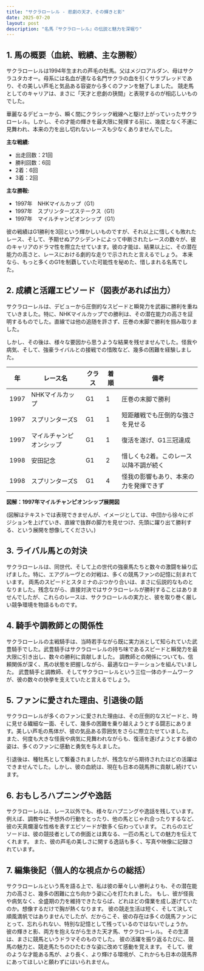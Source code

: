 ```yaml
---
title: "サクラローレル - 悲劇の天才、その輝きと影"
date: 2025-07-20
layout: post
description: "名馬『サクラローレル』の伝説と魅力を深堀り"
---
```


## 1. 馬の概要（血統、戦績、主な勝鞍）

サクラローレルは1994年生まれの芦毛の牡馬。父はメジロアルダン、母はサクラユタカオー。母系には名血が連なる名門サクラの血を引くサラブレッドであり、その美しい芦毛と気品ある容姿から多くのファンを魅了しました。  競走馬としてのキャリアは、まさに「天才と悲劇の狭間」と表現するのが相応しいものでした。

華麗なるデビューから、瞬く間にクラシック戦線へと駆け上がっていったサクラローレル。しかし、その才能の輝きを最大限に発揮する前に、幾度となく不運に見舞われ、本来の力を出し切れないレースも少なくありませんでした。

**主な戦績:**

* 出走回数：21回
* 勝利回数：6回
* 2着：6回
* 3着：2回

**主な勝鞍:**

* 1997年　NHKマイルカップ（G1）
* 1997年　スプリンターズステークス（G1）
* 1997年　マイルチャンピオンシップ（G1）


彼の戦績はG1勝利を3回という輝かしいものですが、それ以上に惜しくも敗れたレース、そして、予期せぬアクシデントによって中断されたレースの数々が、彼のキャリアのドラマ性を際立たせています。彼の才能は、結果以上に、その潜在能力の高さと、レースにおける劇的な走りで示されたと言えるでしょう。  本来なら、もっと多くのG1を制覇していた可能性を秘めた、惜しまれる名馬でした。


## 2. 成績と活躍エピソード（図表があれば出力）

サクラローレルは、デビューから圧倒的なスピードと瞬発力を武器に勝利を重ねていきました。特に、NHKマイルカップでの勝利は、その潜在能力の高さを証明するものでした。直線では他の追随を許さず、圧巻の末脚で勝利を掴み取りました。

しかし、その後は、様々な要因から思うような結果を残せませんでした。怪我や病気、そして、強豪ライバルとの接戦での惜敗など、幾多の困難を経験しました。

| 年 | レース名          | クラス | 着順 | 備考                                      |
|---|-----------------|-------|-----|-------------------------------------------|
| 1997 | NHKマイルカップ   | G1    | 1   | 圧巻の末脚で勝利                         |
| 1997 | スプリンターズS  | G1    | 1   | 短距離戦でも圧倒的な強さを見せる          |
| 1997 | マイルチャンピオンシップ | G1    | 1   | 復活を遂げ、G1三冠達成                   |
| 1998 | 安田記念         | G1    | 2   | 惜しくも2着。このレース以降不調が続く       |
| 1998 | スプリンターズS  | G1    | 4   | 怪我の影響もあり、本来の力を発揮できず     |


**図解：1997年マイルチャンピオンシップ展開図**

(図解はテキストでは表現できませんが、イメージとしては、中団から徐々にポジションを上げていき、直線で抜群の脚力を見せつけ、先頭に躍り出て勝利する、という展開を想像してください。)


## 3. ライバル馬との対決

サクラローレルは、同世代、そして上の世代の強豪馬たちと数々の激闘を繰り広げました。特に、エアグルーヴとの対戦は、多くの競馬ファンの記憶に刻まれています。  両馬のスピードとスタミナのぶつかり合いは、まさに伝説的なものとなりました。残念ながら、直接対決ではサクラローレルが勝利することはありませんでしたが、これらのレースは、サクラローレルの実力と、彼を取り巻く厳しい競争環境を物語るものです。


## 4. 騎手や調教師との関係性

サクラローレルの主戦騎手は、当時若手ながら既に実力派として知られていた武豊騎手でした。武豊騎手はサクラローレルの持ち味であるスピードと瞬発力を最大限に引き出し、数々の勝利に貢献しました。  調教師との関係についても、信頼関係が深く、馬の状態を把握しながら、最適なローテーションを組んでいました。  武豊騎手と調教師、そしてサクラローレルという三位一体のチームワークが、彼の数々の快挙を支えていたと言えるでしょう。


## 5. ファンに愛された理由、引退後の話

サクラローレルが多くのファンに愛された理由は、その圧倒的なスピードと、時に見せる繊細な一面、そして、幾多の困難を乗り越えようとする闘志にあります。美しい芦毛の馬体が、彼の気品ある雰囲気をさらに際立たせていました。  また、何度も大きな怪我や病気に見舞われながらも、復活を遂げようとする彼の姿は、多くのファンに感動と勇気を与えました。

引退後は、種牡馬として繋養されましたが、残念ながら期待されたほどの活躍はできませんでした。しかし、彼の血統は、現在も日本の競馬界に貢献し続けています。


## 6. おもしろハプニングや逸話

サクラローレルは、レース以外でも、様々なハプニングや逸話を残しています。  例えば、調教中に予想外の行動をとったり、他の馬とじゃれ合ったりするなど、彼の天真爛漫な性格を表すエピソードが数多く伝わっています。  これらのエピソードは、彼の競技者としての側面とは異なる、一匹の馬としての魅力を伝えてくれます。  また、彼の芦毛の美しさに関する逸話も多く、写真や映像に記録されています。


## 7. 編集後記（個人的な視点からの総括）

サクラローレルという馬を語る上で、私は彼の華々しい勝利よりも、その潜在能力の高さと、幾多の困難に立ち向かう姿に心を打たれました。  もし、彼が怪我や病気なく、全盛期の力を維持できたならば、どれほどの偉業を成し遂げていたのか。想像するだけで胸が熱くなります。  彼の競走生活は短く、そして決して順風満帆ではありませんでしたが、だからこそ、彼の存在は多くの競馬ファンにとって、忘れられない、特別な記憶として残っているのではないでしょうか。  彼の輝きと影、両方を抱えながら生きた天才馬、サクラローレル。  その生涯は、まさに競馬というドラマそのものでした。  彼の活躍を振り返るたびに、競馬の魅力と、競走馬たちのひたむきな姿に改めて感動を覚えます。  そして、彼のような才能ある馬が、より長く、より輝ける環境が、これからも日本の競馬界にあってほしいと願わずにはいられません。

